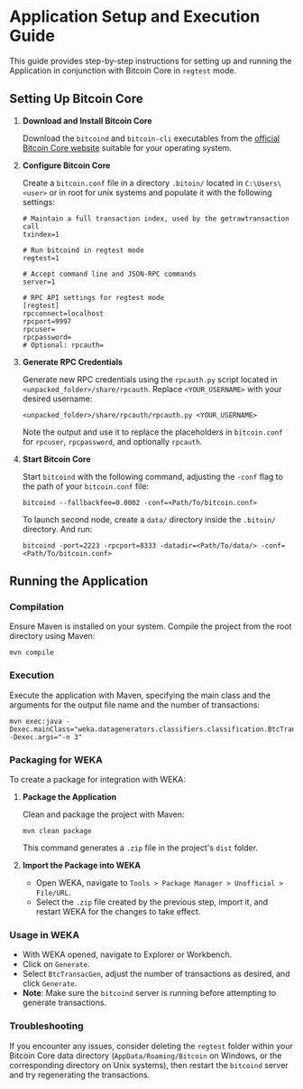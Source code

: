 # Application Setup and Execution Guide

This guide provides step-by-step instructions for setting up and running the Application in conjunction with Bitcoin Core in `regtest` mode.

## Setting Up Bitcoin Core

1. **Download and Install Bitcoin Core**

   Download the `bitcoind` and `bitcoin-cli` executables from the [official Bitcoin Core website](https://bitcoin.org/en/download) suitable for your operating system.

2. **Configure Bitcoin Core**

   Create a `bitcoin.conf` file in a directory `.bitoin/` located in `C:\Users\<user>` or in root for unix systems and populate it with the following settings:

   ```plaintext
   # Maintain a full transaction index, used by the getrawtransaction call
   txindex=1

   # Run bitcoind in regtest mode
   regtest=1

   # Accept command line and JSON-RPC commands
   server=1

   # RPC API settings for regtest mode
   [regtest]
   rpcconnect=localhost
   rpcport=9997
   rpcuser=
   rpcpassword=
   # Optional: rpcauth=
   ```

3. **Generate RPC Credentials**

   Generate new RPC credentials using the `rpcauth.py` script located in `<unpacked_folder>/share/rpcauth`. Replace `<YOUR_USERNAME>` with your desired username:

   ```shell
   <unpacked_folder>/share/rpcauth/rpcauth.py <YOUR_USERNAME>
   ```

   Note the output and use it to replace the placeholders in `bitcoin.conf` for `rpcuser`, `rpcpassword`, and optionally `rpcauth`.

4. **Start Bitcoin Core**

   Start `bitcoind` with the following command, adjusting the `-conf` flag to the path of your `bitcoin.conf` file:

   ```shell
   bitcoind --fallbackfee=0.0002 -conf=<Path/To/bitcoin.conf>
   ```

   To launch second node, create a `data/` directory inside the `.bitoin/` directory. And run:

   ```shell
   bitcoind -port=2223 -rpcport=8333 -datadir=<Path/To/data/> -conf=<Path/To/bitcoin.conf>
   ```

## Running the Application

### Compilation

Ensure Maven is installed on your system. Compile the project from the root directory using Maven:

```shell
mvn compile
```

### Execution

Execute the application with Maven, specifying the main class and the arguments for the output file name and the number of transactions:

```shell
mvn exec:java -Dexec.mainClass="weka.datagenerators.classifiers.classification.BtcTransacGen" -Dexec.args="-n 3"
```

### Packaging for WEKA

To create a package for integration with WEKA:

1. **Package the Application**

   Clean and package the project with Maven:

   ```shell
   mvn clean package
   ```

   This command generates a `.zip` file in the project's `dist` folder.

2. **Import the Package into WEKA**

   - Open WEKA, navigate to `Tools > Package Manager > Unofficial > File/URL`.
   - Select the `.zip` file created by the previous step, import it, and restart WEKA for the changes to take effect.

### Usage in WEKA

- With WEKA opened, navigate to Explorer or Workbench.
- Click on `Generate`.
- Select `BtcTransacGen`, adjust the number of transactions as desired, and click `Generate`.
- **Note**: Make sure the `bitcoind` server is running before attempting to generate transactions.

### Troubleshooting

If you encounter any issues, consider deleting the `regtest` folder within your Bitcoin Core data directory (`AppData/Roaming/Bitcoin` on Windows, or the corresponding directory on Unix systems), then restart the `bitcoind` server and try regenerating the transactions.

